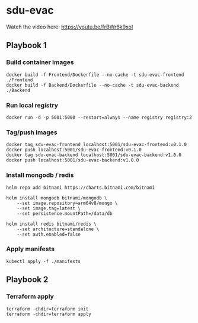 # sdu-evac

Watch the video here: https://youtu.be/frBWr6k9xoI

## Playbook 1

### Build container images

```console
docker build -f Frontend/Dockerfile --no-cache -t sdu-evac-frontend ./Frontend
docker build -f Backend/Dockerfile --no-cache -t sdu-evac-backend ./Backend
```

### Run local registry

```console
docker run -d -p 5001:5000 --restart=always --name registry registry:2
```

### Tag/push images

```console
docker tag sdu-evac-frontend localhost:5001/sdu-evac-frontend:v0.1.0
docker push localhost:5001/sdu-evac-frontend:v0.1.0
docker tag sdu-evac-backend localhost:5001/sdu-evac-backend:v1.0.0
docker push localhost:5001/sdu-evac-backend:v1.0.0
```

### Install mongodb / redis

```console
helm repo add bitnami https://charts.bitnami.com/bitnami
```

```console
helm install mongodb bitnami/mongodb \
    --set image.repository=arm64v8/mongo \
    --set image.tag=latest \
    --set persistence.mountPath=/data/db
```

```console
helm install redis bitnami/redis \
    --set architecture=standalone \
    --set auth.enabled=false
```

### Apply manifests

```console
kubectl apply -f ./manifests
```

## Playbook 2

### Terraform apply

```console
terraform -chdir=terraform init
terraform -chdir=terraform apply
```
